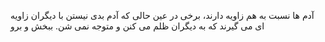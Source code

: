 
آدم ها نسبت به هم زاویه دارند، برخی در عین حالی که آدم بدی نیستن با دیگران زاویه ای می گیرند که به دیگران ظلم می کنن و متوجه نمی شن.
ببخش و برو







